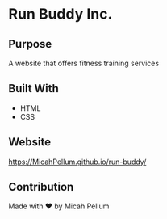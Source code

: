 # Run Buddy Inc.

## Purpose
A website that offers fitness training services

## Built With
* HTML 
* CSS

## Website
https://MicahPellum.github.io/run-buddy/

## Contribution
Made with ❤️ by Micah Pellum
